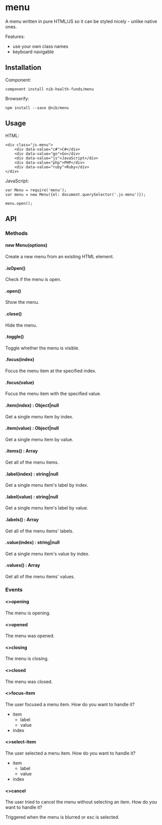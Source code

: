 # menu

A menu written in pure HTML/JS so it can be styled nicely - unlike native ones.

Features:

 - use your own class names
 - keyboard navigable

## Installation

Component:

    component install nib-health-funds/menu
    
Browserify:

    npm install --save @nib/menu

## Usage

HTML:

    <div class="js-menu">
        <div data-value="c#">C#</div>
        <div data-value="go">Go</div>
        <div data-value="js">JavaScript</div>
        <div data-value="php">PHP</div>
        <div data-value="ruby">Ruby</div>
    </div>
    
JavaScript:

    var Menu = require('menu');
    var menu = new Menu({el: document.querySelector('.js-menu')});

    menu.open();

## API

### Methods

#### new Menu(options)

Create a new menu from an existing HTML element.

#### .isOpen()

Check if the menu is open.

#### .open()

Show the menu.

#### .close()

Hide the menu.

#### .toggle()

Toggle whether the menu is visible.

#### .focus(index)

Focus the menu item at the specified index.

#### .focus(value)

Focus the menu item with the specified value.
 
#### .item(index) : Object|null

Get a single menu item by index.

#### .item(value) : Object|null
 
Get a single menu item by value.

#### .items() : Array

Get all of the menu items.

#### .label(index) : string|null

Get a single menu item's label by index.

#### .label(value) : string|null

Get a single menu item's label by value.

#### .labels() : Array

Get all of the menu items' labels.

#### .value(index) : string|null

Get a single menu item's value by index.
 
#### .values() : Array

Get all of the menu items' values.

### Events

#### <>opening

The menu is opening.

#### <>opened

The menu was opened.

#### <>closing

The menu is closing.

#### <>closed

The menu was closed.

#### <>focus-item

The user focused a menu item. How do you want to handle it?

- item
    - label
    - value
- index

#### <>select-item

The user selected a menu item. How do you want to handle it?

- item
    - label
    - value
- index

#### <>cancel

The user tried to cancel the menu without selecting an item. How do you want to handle it?

Triggered when the menu is blurred or esc is selected.
